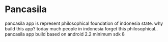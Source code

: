 Pancasila
=========
pancasila app is represent philosophical foundation of indonesia state. why build this app? today much people in indonesia forget this philosophical..
pancasila app build based on android 2.2 minimum sdk 8

